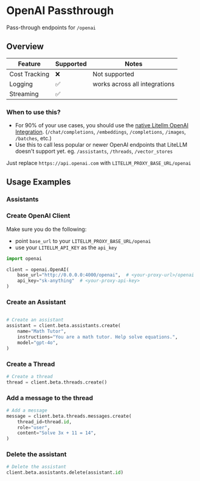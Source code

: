 # OpenAI Passthrough


Pass-through endpoints for `/openai`

## Overview

| Feature | Supported | Notes | 
|-------|-------|-------|
| Cost Tracking | ❌ | Not supported |
| Logging | ✅ | works across all integrations |
| Streaming | ✅ | |

### When to use this?

- For 90% of your use cases, you should use the [native Litellm OpenAI Integration](https://docs.litellm.ai/docs/providers/openai). (`/chat/completions`, `/embeddings`, `/completions`, `/images`, `/batches`, etc.)
- Use this to call less popular or newer OpenAI endpoints that LiteLLM doesn't support yet. eg. `/assistants`, `/threads`, `/vector_stores`


Just replace `https://api.openai.com` with `LITELLM_PROXY_BASE_URL/openai`

## Usage Examples


### Assistants

### Create OpenAI Client

Make sure you do the following:
- point `base_url` to your `LITELLM_PROXY_BASE_URL/openai`
- use your `LITELLM_API_KEY` as the `api_key`

```python
import openai

client = openai.OpenAI(
    base_url="http://0.0.0.0:4000/openai",  # <your-proxy-url>/openai
    api_key="sk-anything"  # <your-proxy-api-key>
)
```

### Create an Assistant

```python

# Create an assistant
assistant = client.beta.assistants.create(
    name="Math Tutor",
    instructions="You are a math tutor. Help solve equations.",
    model="gpt-4o",
)
```

### Create a Thread
```python
# Create a thread
thread = client.beta.threads.create()
```

### Add a message to the thread
```python
# Add a message
message = client.beta.threads.messages.create(
    thread_id=thread.id,
    role="user",
    content="Solve 3x + 11 = 14",
)
```



### Delete the assistant

```python
# Delete the assistant
client.beta.assistants.delete(assistant.id)
```

